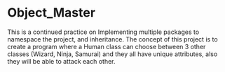 # Object_Master
This is a continued practice on Implementing multiple packages to namespace the project, and inheritance. The concept of this project is to create a program where a Human class can choose between 3 other classes (Wizard, Ninja, Samurai) and they all have unique attributes, also they will be able to attack each other.
